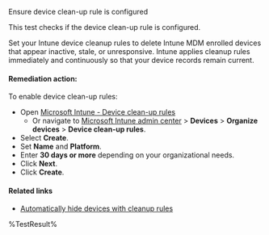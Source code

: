 Ensure device clean-up rule is configured

This test checks if the device clean-up rule is configured.

Set your Intune device cleanup rules to delete Intune MDM enrolled devices that appear inactive, stale, or unresponsive. Intune applies cleanup rules immediately and continuously so that your device records remain current.

#### Remediation action:

To enable device clean-up rules:

- Open [Microsoft Intune - Device clean-up rules](https://intune.microsoft.com/?ref=AdminCenter#view/Microsoft_Intune_DeviceSettings/DevicesMenu/~/deviceCleanUp)
  - Or navigate to [Microsoft Intune admin center](https://intune.microsoft.com) > **Devices** > **Organize devices** > **Device clean-up rules**.
- Select **Create**.
- Set **Name** and **Platform**.
- Enter **30 days or more** depending on your organizational needs.
- Click **Next**.
- Click **Create**.

#### Related links

- [Automatically hide devices with cleanup rules](https://learn.microsoft.com/en-us/intune/intune-service/remote-actions/devices-wipe#automatically-hide-devices-with-cleanup-rules)

<!--- Results --->
%TestResult%